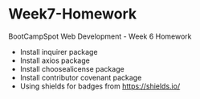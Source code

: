 # Week7-Homework
BootCampSpot Web Development - Week 6 Homework 

* Install inquirer package
* Install axios package
* Install choosealicense package
* Install contributor covenant package
* Using shields for badges from https://shields.io/